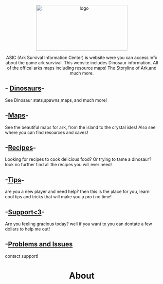 
<div align="center">
  <img src="https://github.com/user-attachments/assets/0617047f-8770-4dc4-991c-c27c76f3f0f4" alt="logo" width="300" height="150">
</div>
<p align="center"> ASIC (Ark Survival Information Center) is website were you can access info about the game ark survival. This website includes Dinosaur information, All of the offical arks maps including resource  maps! The Storyline of Ark,and much more. </p>





  
##  - [Dinosaurs](Dinosaurs.md)- 
See Dinosaur stats,spawns,maps, and much more!    

##  -[Maps](maps.md)- 

See the beautiful maps for ark, from the island to the crystal isles! Also see where you can find resources and caves! 

##  -[Recipes](recipes.md)- 

Looking for recipes to cook delicious food? Or trying to tame a dinosaur? look no further find all the recipes you will ever need!

##  -[Tips](tips.md)- 

are you a new player and need help? then this is the place for you, learn cool tips and tricks that will make you a pro i no time!

##  -[Support<3](Donate.md)- 
Are you feeling gracious today? well if you want to you can dontate a few dollars to help me out!

##  -[Problems and Issues](Issues.md)
contact support!

<div align="center"> 
 
  # About   

</div> 


                                            




